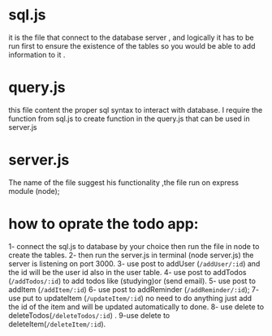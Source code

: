 # sql.js

it is the file that connect to the database server ,
and logically it has to be run first to ensure the existence of the tables
so you would be able to add information to it .

# query.js

this file content the proper sql syntax to interact with database.
I require the function from sql.js to create function in the query.js that can be used in server.js

# server.js

The name of the file suggest his functionality ,the file run on express module (node);

# how to oprate the todo app:

1- connect the sql.js to database by your choice then run the file in node to create the tables.
2- then run the server.js in terminal (node server.js) the server is listening on port 3000.
3- use post to addUser (`/addUser/:id`) and the id will be the user id also in the user table.
4- use post to addTodos (`/addTodos/:id`) to add todos like (studying)or (send email).
5- use post to addItem (`/addItem/:id`)
6- use post to addReminder (`/addReminder/:id`);
7- use put to updateItem (`/updateItem/:id`) no need to do anything just add the id of the item and will be updated automatically to done.
8- use delete to deleteTodos(`/deleteTodos/:id`) .
9-use delete to deleteItem(`/deleteItem/:id`).
